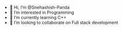 - 👋 Hi, I’m @Snehashish-Panda
- 👀 I’m interested in Programming
- 🌱 I’m currently learning C++
- 💞️ I’m looking to collaborate on Full stack development

<!---
Snehashish-Panda/Snehashish-Panda is a ✨ special ✨ repository because its `README.md` (this file) appears on your GitHub profile.
You can click the Preview link to take a look at your changes.
--->
